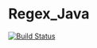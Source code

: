 # Regex_Java
[![Build Status](https://travis-ci.org/syanches/Regex_Java.svg?branch=master)](https://travis-ci.org/syanches/Regex_Java)
